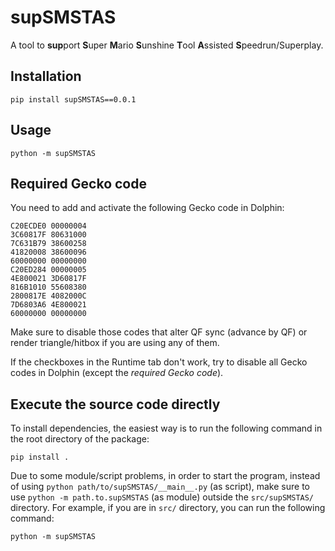 # supSMSTAS
A tool to **sup**port **S**uper **M**ario **S**unshine **T**ool **A**ssisted **S**peedrun/Superplay.

## Installation
```
pip install supSMSTAS==0.0.1
```

## Usage
```
python -m supSMSTAS
```

## Required Gecko code
You need to add and activate the following Gecko code in Dolphin:
```
C20ECDE0 00000004
3C60817F 80631000
7C631B79 38600258
41820008 38600096
60000000 00000000
C20ED284 00000005
4E800021 3D60817F
816B1010 55608380
2800817E 4082000C
7D6803A6 4E800021
60000000 00000000
```

Make sure to disable those codes that
alter QF sync (advance by QF) or render triangle/hitbox
if you are using any of them.

If the checkboxes in the Runtime tab don't work,
try to disable all Gecko codes in Dolphin (except the *required Gecko code*).

## Execute the source code directly
To install dependencies, the easiest way is to run the following command
in the root directory of the package:
```
pip install .
```

Due to some module/script problems,
in order to start the program,
instead of using `python path/to/supSMSTAS/__main__.py` (as script),
make sure to use `python -m path.to.supSMSTAS` (as module) outside the `src/supSMSTAS/` directory.
For example, if you are in `src/` directory, you can run the following command:
```
python -m supSMSTAS
```
